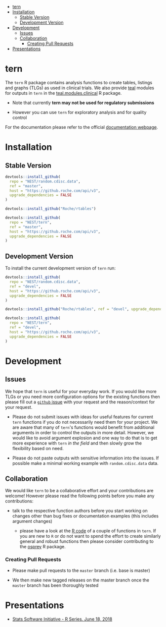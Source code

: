  
-   [tern](#tern)
-   [Installation](#installation)
    -   [Stable Version](#stable-version)
    -   [Development Version](#development-version)
-   [Development](#development)
    -   [Issues](#issues)
    -   [Collaboration](#collaboration)
        -   [Creating Pull Requests](#creating-pull-requests)
-   [Presentations](#presentations)

<!-- README.md is generated from README.Rmd. Please edit that file -->
tern 
====

The `tern` R package contains analysis functions to create tables, listings and graphs (TLGs) as used in clinical trials. We also provide [teal](https://github.roche.com/NEST/teal) modules for outputs in `tern` in the [teal.modules.clinical](https://github.roche.com/NEST/teal.modules.clinical) R package.

-   Note that currently **tern may not be used for regulatory submissions**

-   However you can use `tern` for exploratory analysis and for quality control

For the documentation please refer to the official [documentation webpage](https://pages.github.roche.com/NEST/docs/).

Installation
============

Stable Version
--------------

``` r
devtools::install_github(
  repo = "NEST/random.cdisc.data",
  ref = "master", 
  host = "https://github.roche.com/api/v3",
  upgrade_dependencies = FALSE
)

devtools::install_github("Roche/rtables")

devtools::install_github(
  repo = "NEST/tern",
  ref = "master", 
  host = "https://github.roche.com/api/v3",
  upgrade_dependencies = FALSE
)
```

Development Version
-------------------

To install the current development version of `tern` run:

``` r
devtools::install_github(
  repo = "NEST/random.cdisc.data",
  ref = "devel", 
  host = "https://github.roche.com/api/v3",
  upgrade_dependencies = FALSE
)

devtools::install_github("Roche/rtables", ref = "devel", upgrade_dependencies = FALSE)

devtools::install_github(
  repo = "NEST/tern",
  ref = "devel", 
  host = "https://github.roche.com/api/v3",
  upgrade_dependencies = FALSE
)
```

Development
===========

Issues
------

We hope that `tern` is useful for your everyday work. If you would like more TLGs or you need more configuration options for the existing functions then please fill out a [`github` issue](https://github.roche.com/NEST/tern/issues) with your request and the reason/context for your request.

-   Please do not submit issues with ideas for useful features for current `tern` functions if you do not necessarily need them for your project. We are aware that many of `tern`'s functions would benefit from additional arguments in order to control the outputs in more detail. However, we would like to avoid argument explosion and one way to do that is to get more experience with `tern` *in the field* and then slowly grow the flexibility based on need.

-   Please do not paste outputs with sensitive information into the issues. If possible make a minimal working example with `random.cdisc.data` data.

Collaboration
-------------

We would like `tern` to be a collaborative effort and your contributions are welcome! However please read the following points before you make any contributions:

-   talk to the respective function authors before you start working on changes other than bug fixes or documentation examples (this includes argument changes)

    -   please have a look at the [R code](https://github.roche.com/NEST/tern/tree/master/R) of a couple of functions in `tern`. If you are new to `R` or do not want to spend the effort to create similarly general and robust functions then please consider contributing to the [osprey](https://github.roche.com/Rpackages/osprey) R package.

### Creating Pull Requests

-   Please make pull requests to the `master` branch (i.e. base is master)

-   We then make new tagged releases on the master branch once the `master` branch has been thoroughly tested

Presentations
=============

-   [Stats Software Initiative - R Series. June 18, 2018](https://docs.google.com/presentation/d/1OB7MMt3YKzfMJ-gXcGpcRqM8tjbMZWqeEki164L38i4/edit?usp=sharing)
